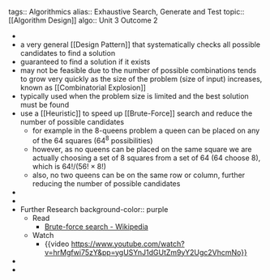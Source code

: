 tags:: Algorithmics
alias:: Exhaustive Search, Generate and Test
topic:: [[Algorithm Design]]
algo:: Unit 3 Outcome 2

-
- a very general [[Design Pattern]] that systematically checks all possible candidates to find a solution
- guaranteed to find a solution if it exists
- may not be feasible due to the number of possible combinations tends to grow very quickly as the size of the problem (size of input) increases, known as [[Combinatorial Explosion]]
- typically used when the problem size is limited and the best solution must be found
- use a [[Heuristic]] to speed up [[Brute-Force]] search and reduce the number of possible candidates
	- for example in the 8-queens problem a queen can be placed on any of the 64 squares ($64^8$ possibilities)
	- however, as no queens can be placed on the same square we are actually choosing a set of 8 squares from a set of 64 (64 choose 8), which is $64!/(56!\times 8!)$
	- also, no two queens can be on the same row or column, further reducing the number of possible candidates
-
-
- Further Research
  background-color:: purple
	- Read
		- [Brute-force search - Wikipedia](https://en.wikipedia.org/wiki/Brute-force_search)
	- Watch
		- {{video https://www.youtube.com/watch?v=hrMgfwi75zY&pp=ygUSYnJ1dGUtZm9yY2Ugc2VhcmNo}}
-
-